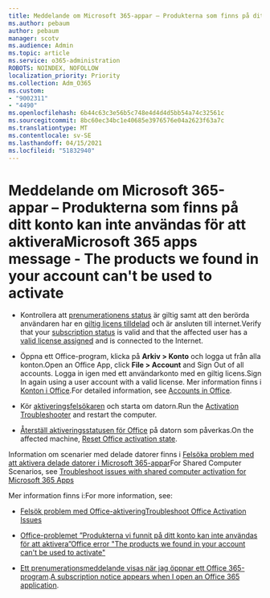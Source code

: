 ```yaml
---
title: Meddelande om Microsoft 365-appar – Produkterna som finns på ditt konto kan inte användas för att aktivera
ms.author: pebaum
author: pebaum
manager: scotv
ms.audience: Admin
ms.topic: article
ms.service: o365-administration
ROBOTS: NOINDEX, NOFOLLOW
localization_priority: Priority
ms.collection: Adm_O365
ms.custom:
- "9002311"
- "4490"
ms.openlocfilehash: 6b44c63c3e56b5c748e4d4d4d5bb54a74c32561c
ms.sourcegitcommit: 8bc60ec34bc1e40685e3976576e04a2623f63a7c
ms.translationtype: MT
ms.contentlocale: sv-SE
ms.lasthandoff: 04/15/2021
ms.locfileid: "51832940"
---
```

# <a name="microsoft-365-apps-message---the-products-we-found-in-your-account-cant-be-used-to-activate"></a><span data-ttu-id="d4f4c-102">Meddelande om Microsoft 365-appar – Produkterna som finns på ditt konto kan inte användas för att aktivera</span><span class="sxs-lookup"><span data-stu-id="d4f4c-102">Microsoft 365 apps message - The products we found in your account can't be used to activate</span></span>

- <span data-ttu-id="d4f4c-103">Kontrollera att [prenumerationens status](https://support.office.com/article/unlicensed-product-and-activation-errors-in-office-0d23d3c0-c19c-4b2f-9845-5344fedc4380#bkmk_checksubscription) är giltig samt att den berörda användaren har en [giltig licens tilldelad](https://support.office.com/article/997596B5-4173-4627-B915-36ABAC6786DC?wt.mc_id=Alchemy_ClientDIA) och är ansluten till internet.</span><span class="sxs-lookup"><span data-stu-id="d4f4c-103">Verify that your [subscription status](https://support.office.com/article/unlicensed-product-and-activation-errors-in-office-0d23d3c0-c19c-4b2f-9845-5344fedc4380#bkmk_checksubscription) is valid and that the affected user has a [valid license assigned](https://support.office.com/article/997596B5-4173-4627-B915-36ABAC6786DC?wt.mc_id=Alchemy_ClientDIA) and is connected to the Internet.</span></span> 

- <span data-ttu-id="d4f4c-104">Öppna ett Office-program, klicka på **Arkiv > Konto** och logga ut från alla konton.</span><span class="sxs-lookup"><span data-stu-id="d4f4c-104">Open an Office App, click **File > Account** and Sign Out of all accounts.</span></span> <span data-ttu-id="d4f4c-105">Logga in igen med ett användarkonto med en giltig licens.</span><span class="sxs-lookup"><span data-stu-id="d4f4c-105">Sign In again using a user account with a valid license.</span></span> <span data-ttu-id="d4f4c-106">Mer information finns i [Konton i Office](https://support.office.com/article/accounts-in-office-628ea040-f265-49de-b986-be09c3ebf8a9).</span><span class="sxs-lookup"><span data-stu-id="d4f4c-106">For detailed information, see [Accounts in Office](https://support.office.com/article/accounts-in-office-628ea040-f265-49de-b986-be09c3ebf8a9).</span></span>

- <span data-ttu-id="d4f4c-107">Kör [aktiveringsfelsökaren](https://aka.ms/SARA-OfficeActivation-Alchemy) och starta om datorn.</span><span class="sxs-lookup"><span data-stu-id="d4f4c-107">Run the [Activation Troubleshooter](https://aka.ms/SARA-OfficeActivation-Alchemy) and restart the computer.</span></span>

- <span data-ttu-id="d4f4c-108">[Återställ aktiveringsstatusen för Office](https://docs.microsoft.com/office/troubleshoot/activation/reset-office-365-proplus-activation-state) på datorn som påverkas.</span><span class="sxs-lookup"><span data-stu-id="d4f4c-108">On the affected machine, [Reset Office activation state](https://docs.microsoft.com/office/troubleshoot/activation/reset-office-365-proplus-activation-state).</span></span>

<span data-ttu-id="d4f4c-109">Information om scenarier med delade datorer finns i [Felsöka problem med att aktivera delade datorer i Microsoft 365-appar](https://docs.microsoft.com/DeployOffice/troubleshoot-shared-computer-activation)</span><span class="sxs-lookup"><span data-stu-id="d4f4c-109">For Shared Computer Scenarios, see [Troubleshoot issues with shared computer activation for Microsoft 365 Apps](https://docs.microsoft.com/DeployOffice/troubleshoot-shared-computer-activation)</span></span>

<span data-ttu-id="d4f4c-110">Mer information finns i:</span><span class="sxs-lookup"><span data-stu-id="d4f4c-110">For more information, see:</span></span> 

- [<span data-ttu-id="d4f4c-111">Felsök problem med Office-aktivering</span><span class="sxs-lookup"><span data-stu-id="d4f4c-111">Troubleshoot Office Activation Issues</span></span>](https://support.office.com/article/unlicensed-product-and-activation-errors-in-office-0d23d3c0-c19c-4b2f-9845-5344fedc4380)

- [<span data-ttu-id="d4f4c-112">Office-problemet ”Produkterna vi funnit på ditt konto kan inte användas för att aktivera”</span><span class="sxs-lookup"><span data-stu-id="d4f4c-112">Office error "The products we found in your account can't be used to activate"</span></span>](https://support.office.com/article/office-error-the-products-we-found-in-your-account-can-t-be-used-to-activate-c9f9a0b3-5aae-4131-8077-21e6a59f141e)

- <span data-ttu-id="d4f4c-113">[Ett prenumerationsmeddelande visas när jag öppnar ett Office 365-program](https://support.office.com/article/a-subscription-notice-appears-when-i-open-an-office-365-application-4cabe32c-f594-4c0e-9191-3d3ade10cceb).</span><span class="sxs-lookup"><span data-stu-id="d4f4c-113">[A subscription notice appears when I open an Office 365 application](https://support.office.com/article/a-subscription-notice-appears-when-i-open-an-office-365-application-4cabe32c-f594-4c0e-9191-3d3ade10cceb).</span></span>

